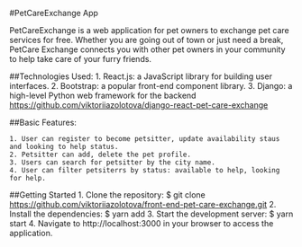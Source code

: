 #PetCareExchange App

PetCareExchange is a web application for pet owners to exchange pet care services for free.
Whether you are going out of town or just need a break, PetCare Exchange connects you with other pet owners in your community to help take care of your furry friends.

##Technologies Used:
    1. React.js: a JavaScript library for building user interfaces.
    2. Bootstrap: a popular front-end component library.
    3. Django: a high-level Python web framework for the backend https://github.com/viktoriiazolotova/django-react-pet-care-exchange

##Basic Features:

    1. User can register to become petsitter, update availability staus and looking to help status.
    2. Petsitter can add, delete the pet profile.
    3. Users can search for petsitter by the city name.
    4. User can filter petsiterrs by status: available to help, looking for help.


##Getting Started
    1. Clone the repository:
    $ git clone https://github.com/viktoriiazolotova/front-end-pet-care-exchange.git
    2. Install the dependencies:
    $ yarn add
    3. Start the development server:
    $ yarn start
    4. Navigate to http://localhost:3000 in your browser to access the application.
    

   








